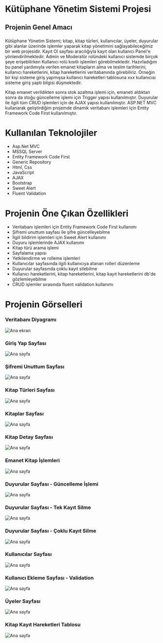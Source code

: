 # Kütüphane Yönetim Sistemi Projesi
## Projenin Genel Amacı

###
Kütüphane Yönetim Sistemi; kitap, kitap türleri, kullanıcılar, üyeler, duyurular gibi alanlar üzerinde işlemler yaparak kitap yönetimini sağlayabileceğimiz bir web projesidir. 
Kayıt Ol sayfası aracılığıyla kayıt olan kullanıcı Panel'e yönlendirilmektedir. Admin ve Moderatör rolündeki kullanıcı sistemde birçok şeye erişebilirken Kullanıcı rolü kısıtlı işlemleri görebilmektedir.
Hazırladığım bu panel yardımıyla verilen emanet kitapların alma ve teslim tarihlerini, kullanıcı hareketlerini, kitap hareketlerini veritabanında görebiliriz. Örneğin bir kişi sisteme giriş yapmışsa 
kullanıcı hareketleri tablosuna xxx kullanıcısı sisteme giriş yaptı bilgisi düşmektedir.

Kitap emanet verildikten sonra stok azaltma işlemi için, emaneti aldıktan sonra da stoğu güncelleme işlemi için Trigger yapısı kullanılmıştır.
Duyurular ile ilgili tüm CRUD işlemleri için de AJAX yapısı kullanılmıştır.
ASP.NET MVC kullanarak geliştirdiğim projemde dinamik veritabanı işlemleri için Entity Framework Code First kullanılmıştır.
###

# Kullanılan Teknolojiler
- Asp.Net MVC
- MSSQL Server
- Entity Framework Code First
- Generic Repository
- Html, Css
- JavaScript
- AJAX
- Bootstrap
- Sweet Alert
- Fluent Validation
  
# Projenin Öne Çıkan Özellikleri
- Veritabanı işlemleri için Entity Framework Code First kullanımı
- Şifremi unuttum sayfası ile şifre güncelleyebilme
- İlgili bildirim işlemleri için Sweet Alert kullanımı
- Duyuru işlemlerinde AJAX kullanımı
- Kitap türü arama işlemi
- Sayfalama yapısı
- Yetkilendirme ve rolleme işlemleri
- Kullanıcılar sayfasında ilgili kullanıcıya atanan rolleri düzenleme
- Duyurular sayfasında çoklu kayıt silebilme
- Kullanıcı hareketlerini, kitap hareketlerini, kitap kayıt hareketlerini db'de gözlemleyebilme
- CRUD işlemler sırasında fluent validation kullanımı

# Projenin Görselleri

### Veritabanı Diyagramı
![Ana ekran](https://github.com/busraozdemir0/LibraryAutomationProject/blob/master/ProjectScreenshots/dbDiagram.png)

### Giriş Yap Sayfası
![Ana sayfa](https://github.com/busraozdemir0/LibraryAutomationProject/blob/master/ProjectScreenshots/login.png)

### Şifremi Unuttum Sayfası
![Ana sayfa](https://github.com/busraozdemir0/LibraryAutomationProject/blob/master/ProjectScreenshots/forgotPasswordPage.png)

### Kitap Türleri Sayfası
![Ana sayfa](https://github.com/busraozdemir0/LibraryAutomationProject/blob/master/ProjectScreenshots/bookTypes.png)

### Kitaplar Sayfası
![Ana sayfa](https://github.com/busraozdemir0/LibraryAutomationProject/blob/master/ProjectScreenshots/bookPage.png)

### Kitap Detay Sayfası
![Ana sayfa](https://github.com/busraozdemir0/LibraryAutomationProject/blob/master/ProjectScreenshots/bookDetail.png)

### Emanet Kitap İşlemleri
![Ana sayfa](https://github.com/busraozdemir0/LibraryAutomationProject/blob/master/ProjectScreenshots/emanetKitapIslemleri.png)

### Duyurular Sayfası - Güncelleme İşlemi
![Ana sayfa](https://github.com/busraozdemir0/LibraryAutomationProject/blob/master/ProjectScreenshots/announcementUpdate.png)

### Duyurular Sayfası - Tek Kayıt Silme
![Ana sayfa](https://github.com/busraozdemir0/LibraryAutomationProject/blob/master/ProjectScreenshots/deletingAnnouncement.png)

### Duyurular Sayfası - Çoklu Kayıt Silme
![Ana sayfa](https://github.com/busraozdemir0/LibraryAutomationProject/blob/master/ProjectScreenshots/announcement_toplu_kayit_delete.png)

### Kullanıcılar Sayfası
![Ana sayfa](https://github.com/busraozdemir0/LibraryAutomationProject/blob/master/ProjectScreenshots/users.png)

### Kullanıcı Ekleme Sayfası - Validation
![Ana sayfa](https://github.com/busraozdemir0/LibraryAutomationProject/blob/master/ProjectScreenshots/validation.png)

### Üyeler Sayfası
![Ana sayfa](https://github.com/busraozdemir0/LibraryAutomationProject/blob/master/ProjectScreenshots/members.png)

### Kitap Kayıt Hareketleri Tablosu
![Ana sayfa](https://github.com/busraozdemir0/LibraryAutomationProject/blob/master/ProjectScreenshots/kitapKayitHareketleri.png)

